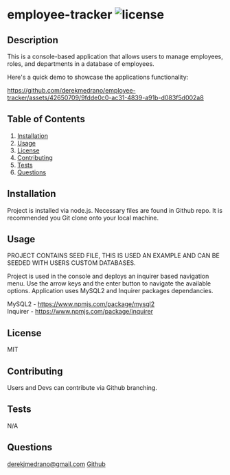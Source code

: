 # employee-tracker ![license](https://img.shields.io/badge/license-MIT-blue)

## Description
This is a console-based application that allows users to manage employees, roles, and departments in a database of employees.

Here's a quick demo to showcase the applications functionality:

https://github.com/derekmedrano/employee-tracker/assets/42650709/9fdde0c0-ac31-4839-a91b-d083f5d002a8

## Table of Contents
1. [Installation](#installation)
2. [Usage](#usage)
3. [License](#license)
4. [Contributing](#contributing)
5. [Tests](#tests)
6. [Questions](#questions)

## Installation
Project is installed via node.js. Necessary files are found in Github repo. It is recommended you Git clone onto your local machine.

## Usage
PROJECT CONTAINS SEED FILE, THIS IS USED AN EXAMPLE AND CAN BE SEEDED WITH USERS CUSTOM DATABASES.

Project is used in the console and deploys an inquirer based navigation menu. Use the arrow keys and the enter button to navigate the available options.
Application uses MySQL2 and Inquirer packages dependancies.

MySQL2 - https://www.npmjs.com/package/mysql2 <br>
Inquirer - https://www.npmjs.com/package/inquirer

## License
MIT

## Contributing
Users and Devs can contribute via Github branching.

## Tests
N/A

## Questions
derekjmedrano@gmail.com
[Github](www.github.com/derekmedrano)
